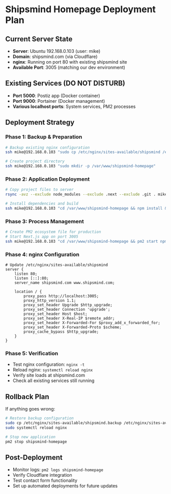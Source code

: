 # Shipsmind Homepage Deployment Plan

## Current Server State
- **Server**: Ubuntu 192.168.0.103 (user: mike)
- **Domain**: shipsmind.com (via Cloudflare)
- **nginx**: Running on port 80 with existing shipsmind site
- **Available Port**: 3005 (matching our dev environment)

## Existing Services (DO NOT DISTURB)
- **Port 5000**: Postiz app (Docker container)
- **Port 9000**: Portainer (Docker management)
- **Various localhost ports**: System services, PM2 processes

## Deployment Strategy

### Phase 1: Backup & Preparation
```bash
# Backup existing nginx configuration
ssh mike@192.168.0.103 "sudo cp /etc/nginx/sites-available/shipsmind /etc/nginx/sites-available/shipsmind.backup"

# Create project directory
ssh mike@192.168.0.103 "sudo mkdir -p /var/www/shipsmind-homepage"
```

### Phase 2: Application Deployment
```bash
# Copy project files to server
rsync -avz --exclude node_modules --exclude .next --exclude .git . mike@192.168.0.103:/var/www/shipsmind-homepage/

# Install dependencies and build
ssh mike@192.168.0.103 "cd /var/www/shipsmind-homepage && npm install && npm run build"
```

### Phase 3: Process Management
```bash
# Create PM2 ecosystem file for production
# Start Next.js app on port 3005
ssh mike@192.168.0.103 "cd /var/www/shipsmind-homepage && pm2 start npm --name 'shipsmind-homepage' -- start"
```

### Phase 4: nginx Configuration
```nginx
# Update /etc/nginx/sites-available/shipsmind
server {
    listen 80;
    listen [::]:80;
    server_name shipsmind.com www.shipsmind.com;

    location / {
        proxy_pass http://localhost:3005;
        proxy_http_version 1.1;
        proxy_set_header Upgrade $http_upgrade;
        proxy_set_header Connection 'upgrade';
        proxy_set_header Host $host;
        proxy_set_header X-Real-IP $remote_addr;
        proxy_set_header X-Forwarded-For $proxy_add_x_forwarded_for;
        proxy_set_header X-Forwarded-Proto $scheme;
        proxy_cache_bypass $http_upgrade;
    }
}
```

### Phase 5: Verification
- Test nginx configuration: `nginx -t`
- Reload nginx: `systemctl reload nginx`
- Verify site loads at shipsmind.com
- Check all existing services still running

## Rollback Plan
If anything goes wrong:
```bash
# Restore backup configuration
sudo cp /etc/nginx/sites-available/shipsmind.backup /etc/nginx/sites-available/shipsmind
sudo systemctl reload nginx

# Stop new application
pm2 stop shipsmind-homepage
```

## Post-Deployment
- Monitor logs: `pm2 logs shipsmind-homepage`
- Verify Cloudflare integration
- Test contact form functionality
- Set up automated deployments for future updates